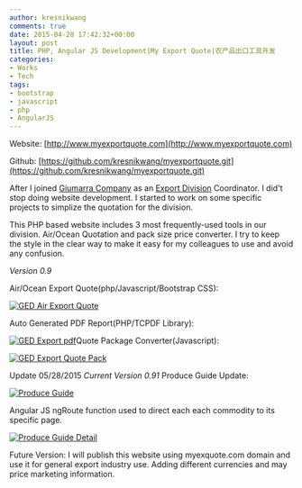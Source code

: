 ```yaml
---
author: kresnikwang
comments: true
date: 2015-04-28 17:42:32+00:00
layout: post
title: PHP, Angular JS Development|My Export Quote|农产品出口工具开发
categories:
- Works
- Tech
tags:
- bootstrap
- javascript
- php
- AngularJS
---
```


Website: [http://www.myexportquote.com](http://www.myexportquote.com)

Github: [https://github.com/kresnikwang/myexportquote.git](https://github.com/kresnikwang/myexportquote.git)

After I joined [Giumarra Company](www.giumarra.com) as an [Export Division](http://www.giumarra.com/giumarra-export-division/) Coordinator. I did't stop doing website development. I started to work on some specific projects to simplize the quotation for the division.

This PHP based website includes 3 most frequently-used tools in our division. Air/Ocean Quotation and pack size price converter. I try to keep the style in the clear way to make it easy for my colleagues to use and avoid any confusion.

_Version 0.9_

Air/Ocean Export Quote(php/Javascript/Bootstrap CSS):

[![GED Air Export Quote](http://kresnik.co/wp-content/uploads/2015/04/GED-Air-Export-Quote-780x1024.png)](http://kresnik.co/wp-content/uploads/2015/04/GED-Air-Export-Quote.png)



Auto Generated PDF Report(PHP/TCPDF Library):

[![GED Export pdf](http://kresnik.co/wp-content/uploads/2015/04/GED-Export-pdf-724x1024.jpg)](http://kresnik.co/wp-content/uploads/2015/04/GED-Export-pdf.jpg)Quote Package Converter(Javascript):

[![GED Export Quote Pack](http://kresnik.co/wp-content/uploads/2015/04/GED-Export-Quote-Pack.png)](http://kresnik.co/wp-content/uploads/2015/04/GED-Export-Quote-Pack.png)

Update 05/28/2015
_Current Version 0.91_
Produce Guide Update:

[![Produce Guide](http://kresnik.co/wp-content/uploads/2015/04/Screen-Shot-2015-05-29-at-9.10.05-PM-1024x867.png)](http://www.myexportquote.com/ProduceGuide.php)

Angular JS ngRoute function used to direct each each commodity to its specific page.

[![Produce Guide Detail](http://kresnik.co/wp-content/uploads/2015/04/Screen-Shot-2015-05-29-at-9.10.48-PM.png)](http://myexportquote.com/ProduceGuide.php#/guides/0)



Future Version: I will publish this website using myexquote.com domain and use it for general export industry use. Adding different currencies and may price marketing information.




